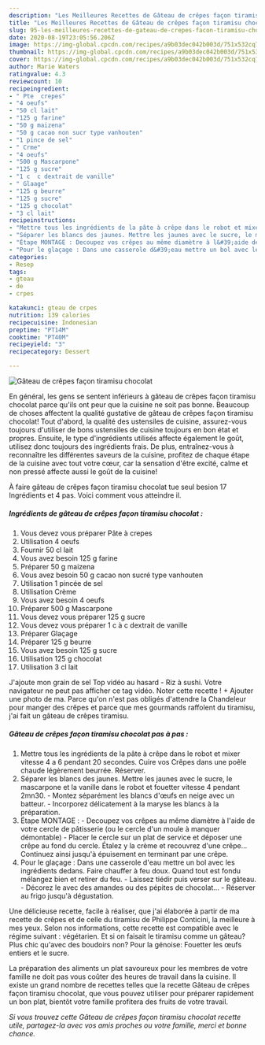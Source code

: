```yaml
---
description: "Les Meilleures Recettes de Gâteau de crêpes façon tiramisu chocolat"
title: "Les Meilleures Recettes de Gâteau de crêpes façon tiramisu chocolat"
slug: 95-les-meilleures-recettes-de-gateau-de-crepes-facon-tiramisu-chocolat
date: 2020-08-19T23:05:56.206Z
image: https://img-global.cpcdn.com/recipes/a9b03dec042b003d/751x532cq70/gateau-de-crepes-facon-tiramisu-chocolat-photo-principale-de-la-recette.jpg
thumbnail: https://img-global.cpcdn.com/recipes/a9b03dec042b003d/751x532cq70/gateau-de-crepes-facon-tiramisu-chocolat-photo-principale-de-la-recette.jpg
cover: https://img-global.cpcdn.com/recipes/a9b03dec042b003d/751x532cq70/gateau-de-crepes-facon-tiramisu-chocolat-photo-principale-de-la-recette.jpg
author: Marie Waters
ratingvalue: 4.3
reviewcount: 10
recipeingredient:
- " Pte  crepes"
- "4 oeufs"
- "50 cl lait"
- "125 g farine"
- "50 g maizena"
- "50 g cacao non sucr type vanhouten"
- "1 pince de sel"
- " Crme"
- "4 oeufs"
- "500 g Mascarpone"
- "125 g sucre"
- "1 c  c dextrait de vanille"
- " Glaage"
- "125 g beurre"
- "125 g sucre"
- "125 g chocolat"
- "3 cl lait"
recipeinstructions:
- "Mettre tous les ingrédients de la pâte à crêpe dans le robot et mixer vitesse 4 a 6 pendant 20 secondes. Cuire vos Crêpes dans une poêle chaude légèrement beurrée. Réserver."
- "Séparer les blancs des jaunes. Mettre les jaunes avec le sucre, le mascarpone et la vanille dans le robot et fouetter vitesse 4 pendant 2mn30. Montez séparément les blancs d&#39;œufs en neige avec un batteur. Incorporez délicatement à la maryse les blancs à la préparation."
- "Étape MONTAGE : Decoupez vos crêpes au même diamètre à l&#39;aide de votre cercle de pâtisserie (ou le cercle d&#39;un moule à manquer démontable) Placer le cercle sur un plat de service et déposer une crêpe au fond du cercle. Étalez y la crème et recouvrez d&#39;une crêpe... Continuez ainsi jusqu&#39;à épuisement en terminant par une crêpe."
- "Pour le glaçage : Dans une casserole d&#39;eau mettre un bol avec les ingrédients dedans. Faire chauffer à feu doux. Quand tout est fondu mélangez bien et retirer du feu. Laissez tiédir puis verser sur le gâteau. Décorez le avec des amandes ou des pépites de chocolat... Réserver au frigo jusqu&#39;à dégustation."
categories:
- Resep
tags:
- gteau
- de
- crpes

katakunci: gteau de crpes 
nutrition: 139 calories
recipecuisine: Indonesian
preptime: "PT14M"
cooktime: "PT40M"
recipeyield: "3"
recipecategory: Dessert

---
```



![Gâteau de crêpes façon tiramisu chocolat](https://img-global.cpcdn.com/recipes/a9b03dec042b003d/751x532cq70/gateau-de-crepes-facon-tiramisu-chocolat-photo-principale-de-la-recette.jpg)

En général, les gens se sentent inférieurs à gâteau de crêpes façon tiramisu chocolat parce qu'ils ont peur que la cuisine ne soit pas bonne. Beaucoup de choses affectent la qualité gustative de gâteau de crêpes façon tiramisu chocolat! Tout d'abord, la qualité des ustensiles de cuisine, assurez-vous toujours d'utiliser de bons ustensiles de cuisine toujours en bon état et propres. Ensuite, le type d'ingrédients utilisés affecte également le goût, utilisez donc toujours des ingrédients frais. De plus, entraînez-vous à reconnaître les différentes saveurs de la cuisine, profitez de chaque étape de la cuisine avec tout votre cœur, car la sensation d'être excité, calme et non pressé affecte aussi le goût de la cuisine!

<!--inarticleads1-->

À faire gâteau de crêpes façon tiramisu chocolat tue seul besion 17 Ingrédients et 4 pas. Voici comment vous atteindre il.

##### Ingrédients de gâteau de crêpes façon tiramisu chocolat :

1. Vous devez vous préparer  Pâte à crepes
1. Utilisation 4 oeufs
1. Fournir 50 cl lait
1. Vous avez besoin 125 g farine
1. Préparer 50 g maizena
1. Vous avez besoin 50 g cacao non sucré type vanhouten
1. Utilisation 1 pincée de sel
1. Utilisation  Crème
1. Vous avez besoin 4 oeufs
1. Préparer 500 g Mascarpone
1. Vous devez vous préparer 125 g sucre
1. Vous devez vous préparer 1 c à c dextrait de vanille
1. Préparer  Glaçage
1. Préparer 125 g beurre
1. Vous avez besoin 125 g sucre
1. Utilisation 125 g chocolat
1. Utilisation 3 cl lait


J&#39;ajoute mon grain de sel Top vidéo au hasard - Riz à sushi. Votre navigateur ne peut pas afficher ce tag vidéo. Noter cette recette ! + Ajouter une photo de ma. Parce qu&#39;on n&#39;est pas obligés d&#39;attendre la Chandeleur pour manger des crêpes et parce que mes gourmands raffolent du tiramisu, j&#39;ai fait un gâteau de crêpes tiramisu. 

<!--inarticleads2-->

##### Gâteau de crêpes façon tiramisu chocolat pas à pas :

1. Mettre tous les ingrédients de la pâte à crêpe dans le robot et mixer vitesse 4 a 6 pendant 20 secondes. Cuire vos Crêpes dans une poêle chaude légèrement beurrée. Réserver.
1. Séparer les blancs des jaunes. Mettre les jaunes avec le sucre, le mascarpone et la vanille dans le robot et fouetter vitesse 4 pendant 2mn30. - Montez séparément les blancs d&#39;œufs en neige avec un batteur. - Incorporez délicatement à la maryse les blancs à la préparation.
1. Étape MONTAGE : - Decoupez vos crêpes au même diamètre à l&#39;aide de votre cercle de pâtisserie (ou le cercle d&#39;un moule à manquer démontable) - Placer le cercle sur un plat de service et déposer une crêpe au fond du cercle. Étalez y la crème et recouvrez d&#39;une crêpe... Continuez ainsi jusqu&#39;à épuisement en terminant par une crêpe.
1. Pour le glaçage : Dans une casserole d&#39;eau mettre un bol avec les ingrédients dedans. Faire chauffer à feu doux. Quand tout est fondu mélangez bien et retirer du feu. - Laissez tiédir puis verser sur le gâteau. - Décorez le avec des amandes ou des pépites de chocolat... - Réserver au frigo jusqu&#39;à dégustation.


Une délicieuse recette, facile à réaliser, que j&#39;ai élaborée à partir de ma recette de crêpes et de celle du tiramisu de Philippe Conticini, la meilleure à mes yeux. Selon nos informations, cette recette est compatible avec le régime suivant : végétarien. Et si on faisait le tiramisu comme un gâteau? Plus chic qu&#39;avec des boudoirs non? Pour la génoise: Fouetter les œufs entiers et le sucre. 

<!--inarticleads1-->

<p>
La préparation des aliments un plat savoureux pour les membres de votre famille ne doit pas vous coûter des heures de travail dans la cuisine. Il existe un grand nombre de recettes telles que la recette Gâteau de crêpes façon tiramisu chocolat, que vous pouvez utiliser pour préparer rapidement un bon plat, bientôt votre famille profitera des fruits de votre travail.
</p>

<p>
<i>Si vous trouvez cette Gâteau de crêpes façon tiramisu chocolat recette utile, partagez-la avec vos amis proches ou votre famille, merci et bonne chance.</i>
</p>
